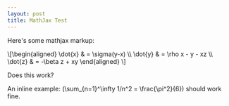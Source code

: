 ```yaml
---
layout: post
title: MathJax Test
---
```

Here's some mathjax markup:

<div>
\[\begin{aligned}
\dot{x} &amp; = \sigma(y-x) \\
\dot{y} &amp; = \rho x - y - xz \\
\dot{z} &amp; = -\beta z + xy
\end{aligned} \]
</div>

Does this work?

An inline example:
<span>
\(\sum_{n=1}^\infty 1/n^2 = \frac{\pi^2}{6}\)
</span>
should work fine.
